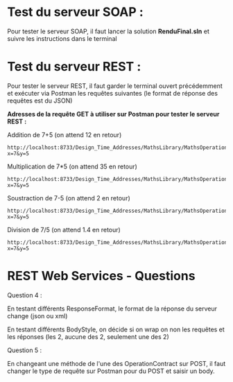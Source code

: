 # Test du serveur SOAP :

Pour tester le serveur SOAP, il faut lancer la solution **RenduFinal.sln** et suivre les instructions dans le terminal

# Test du serveur REST :

Pour tester le serveur REST, il faut garder le terminal ouvert précédemment et exécuter via Postman les requêtes suivantes (le format de réponse des requêtes est du JSON)

**Adresses de la requête GET à utiliser sur Postman pour tester le serveur REST :**

Addition de 7+5 (on attend  12 en retour)

    http://localhost:8733/Design_Time_Addresses/MathsLibrary/MathsOperations/Add?x=7&y=5
   
 Multiplication de 7*5 (on attend 35 en retour)

    http://localhost:8733/Design_Time_Addresses/MathsLibrary/MathsOperations/Mult?x=7&y=5

Soustraction de 7-5 (on attend 2 en retour)

    http://localhost:8733/Design_Time_Addresses/MathsLibrary/MathsOperations/Sub?x=7&y=5

Division de 7/5 (on attend 1.4 en retour)

    http://localhost:8733/Design_Time_Addresses/MathsLibrary/MathsOperations/Div?x=7&y=5

# REST Web Services - Questions

Question 4 :

En testant différents ResponseFormat, le format de la réponse du serveur change (json ou xml)

En testant différents BodyStyle, on décide si on wrap on non les requêtes et les réponses (les 2, aucune des 2, seulement une des 2)
 
Question 5 :

En changeant une méthode de l'une des OperationContract sur POST, il faut changer le type de requête sur Postman pour du POST et saisir un body.
